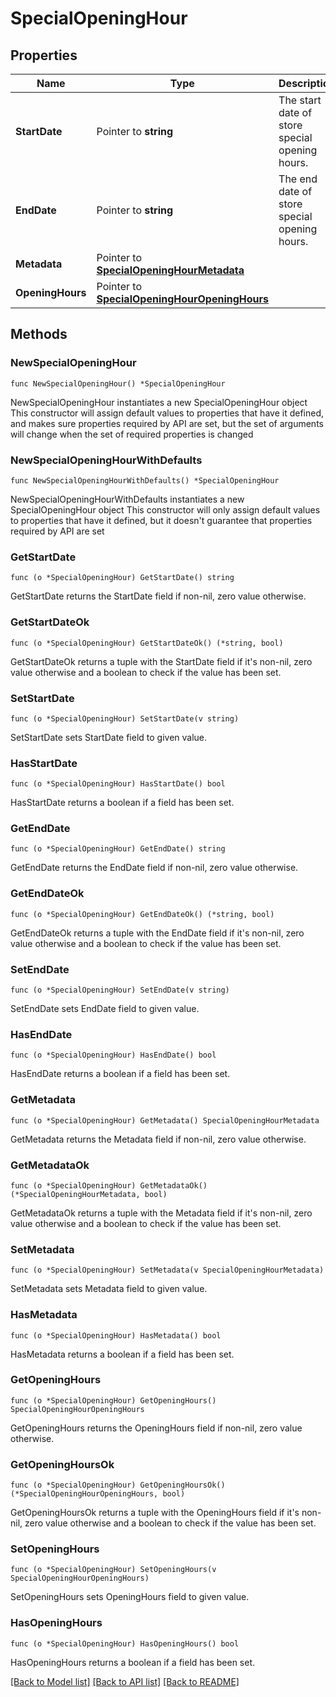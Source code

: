# SpecialOpeningHour

## Properties

Name | Type | Description | Notes
------------ | ------------- | ------------- | -------------
**StartDate** | Pointer to **string** | The start date of store special opening hours. | [optional] 
**EndDate** | Pointer to **string** | The end date of store special opening hours. | [optional] 
**Metadata** | Pointer to [**SpecialOpeningHourMetadata**](SpecialOpeningHourMetadata.md) |  | [optional] 
**OpeningHours** | Pointer to [**SpecialOpeningHourOpeningHours**](SpecialOpeningHourOpeningHours.md) |  | [optional] 

## Methods

### NewSpecialOpeningHour

`func NewSpecialOpeningHour() *SpecialOpeningHour`

NewSpecialOpeningHour instantiates a new SpecialOpeningHour object
This constructor will assign default values to properties that have it defined,
and makes sure properties required by API are set, but the set of arguments
will change when the set of required properties is changed

### NewSpecialOpeningHourWithDefaults

`func NewSpecialOpeningHourWithDefaults() *SpecialOpeningHour`

NewSpecialOpeningHourWithDefaults instantiates a new SpecialOpeningHour object
This constructor will only assign default values to properties that have it defined,
but it doesn't guarantee that properties required by API are set

### GetStartDate

`func (o *SpecialOpeningHour) GetStartDate() string`

GetStartDate returns the StartDate field if non-nil, zero value otherwise.

### GetStartDateOk

`func (o *SpecialOpeningHour) GetStartDateOk() (*string, bool)`

GetStartDateOk returns a tuple with the StartDate field if it's non-nil, zero value otherwise
and a boolean to check if the value has been set.

### SetStartDate

`func (o *SpecialOpeningHour) SetStartDate(v string)`

SetStartDate sets StartDate field to given value.

### HasStartDate

`func (o *SpecialOpeningHour) HasStartDate() bool`

HasStartDate returns a boolean if a field has been set.

### GetEndDate

`func (o *SpecialOpeningHour) GetEndDate() string`

GetEndDate returns the EndDate field if non-nil, zero value otherwise.

### GetEndDateOk

`func (o *SpecialOpeningHour) GetEndDateOk() (*string, bool)`

GetEndDateOk returns a tuple with the EndDate field if it's non-nil, zero value otherwise
and a boolean to check if the value has been set.

### SetEndDate

`func (o *SpecialOpeningHour) SetEndDate(v string)`

SetEndDate sets EndDate field to given value.

### HasEndDate

`func (o *SpecialOpeningHour) HasEndDate() bool`

HasEndDate returns a boolean if a field has been set.

### GetMetadata

`func (o *SpecialOpeningHour) GetMetadata() SpecialOpeningHourMetadata`

GetMetadata returns the Metadata field if non-nil, zero value otherwise.

### GetMetadataOk

`func (o *SpecialOpeningHour) GetMetadataOk() (*SpecialOpeningHourMetadata, bool)`

GetMetadataOk returns a tuple with the Metadata field if it's non-nil, zero value otherwise
and a boolean to check if the value has been set.

### SetMetadata

`func (o *SpecialOpeningHour) SetMetadata(v SpecialOpeningHourMetadata)`

SetMetadata sets Metadata field to given value.

### HasMetadata

`func (o *SpecialOpeningHour) HasMetadata() bool`

HasMetadata returns a boolean if a field has been set.

### GetOpeningHours

`func (o *SpecialOpeningHour) GetOpeningHours() SpecialOpeningHourOpeningHours`

GetOpeningHours returns the OpeningHours field if non-nil, zero value otherwise.

### GetOpeningHoursOk

`func (o *SpecialOpeningHour) GetOpeningHoursOk() (*SpecialOpeningHourOpeningHours, bool)`

GetOpeningHoursOk returns a tuple with the OpeningHours field if it's non-nil, zero value otherwise
and a boolean to check if the value has been set.

### SetOpeningHours

`func (o *SpecialOpeningHour) SetOpeningHours(v SpecialOpeningHourOpeningHours)`

SetOpeningHours sets OpeningHours field to given value.

### HasOpeningHours

`func (o *SpecialOpeningHour) HasOpeningHours() bool`

HasOpeningHours returns a boolean if a field has been set.


[[Back to Model list]](../README.md#documentation-for-models) [[Back to API list]](../README.md#documentation-for-api-endpoints) [[Back to README]](../README.md)


